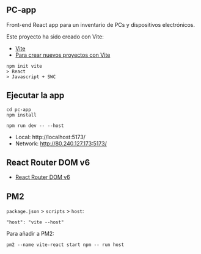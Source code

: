 ## PC-app

Front-end React app para un inventario de PCs y dispositivos electrónicos.

Este proyecto ha sido creado con Vite:
- [Vite](https://vitejs.dev/)
- [Para crear nuevos proyectos con Vite](https://www.section.io/engineering-education/creating-a-react-app-using-vite/)
```
npm init vite
> React
> Javascript + SWC
```

## Ejecutar la app

```
cd pc-app
npm install
```
```
npm run dev -- --host
```

- Local:   http://localhost:5173/
- Network: http://80.240.127.173:5173/

## React Router DOM v6

- [React Router DOM v6](https://bobbyhadz.com/blog/react-get-current-url)

## PM2
`package.json` > `scripts` > `host`:
```
"host": "vite --host"
```
Para añadir a PM2:
```
pm2 --name vite-react start npm -- run host
```